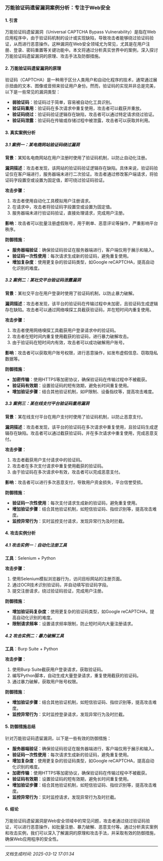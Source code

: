 ### 万能验证码遗留漏洞案例分析：专注于Web安全

#### 1. 引言

万能验证码遗留漏洞（Universal CAPTCHA Bypass Vulnerability）是指在Web应用程序中，由于验证码机制的设计或实现缺陷，导致攻击者能够绕过验证码验证，从而进行恶意操作。这种漏洞在Web安全领域尤为常见，尤其是在用户注册、登录、密码重置等关键功能中。本文将通过分析真实世界中的案例，深入探讨万能验证码遗留漏洞的原理、攻击手法及防御措施。

#### 2. 万能验证码遗留漏洞的原理

验证码（CAPTCHA）是一种用于区分人类用户和自动化程序的技术，通常通过展示扭曲的文本、图像或音频来验证用户身份。然而，验证码的实现并非总是完美，以下是一些常见的漏洞类型：

- **弱验证码**：验证码过于简单，容易被自动化工具识别。
- **验证码重用**：验证码在多次请求中重复使用，攻击者可以截获并重放。
- **验证码绕过**：验证码验证逻辑存在缺陷，攻击者可以通过特定请求绕过验证。
- **验证码泄露**：验证码在传输或存储过程中被泄露，攻击者可以获取并利用。

#### 3. 真实案例分析

##### 3.1 案例一：某电商网站验证码绕过漏洞

**背景**：某知名电商网站在用户注册时使用了验证码机制，以防止自动化注册。

**漏洞描述**：攻击者发现，该网站的验证码验证逻辑存在缺陷。具体来说，验证码验证仅在客户端进行，服务器端未进行二次验证。攻击者通过修改客户端请求，将验证码字段置空或设置为固定值，即可绕过验证码验证。

**攻击步骤**：
1. 攻击者使用自动化工具模拟用户注册请求。
2. 在请求中，攻击者将验证码字段置空或设置为固定值。
3. 服务器端未进行验证码验证，直接处理请求，完成用户注册。

**影响**：攻击者可以批量注册虚假账号，用于刷单、恶意评论等操作，严重影响平台秩序。

**防御措施**：
- **服务器端验证**：确保验证码验证在服务器端进行，客户端仅用于展示和输入。
- **验证码一次性使用**：每次请求生成新的验证码，避免重复使用。
- **增加复杂度**：使用更复杂的验证码类型，如Google reCAPTCHA，提高自动化识别的难度。

##### 3.2 案例二：某社交平台验证码泄露漏洞

**背景**：某社交平台在用户登录时使用了验证码机制，以防止暴力破解。

**漏洞描述**：攻击者发现，该平台的验证码在传输过程中未加密，且验证码生成逻辑存在缺陷。攻击者可以通过网络嗅探工具截获验证码，并在短时间内重复使用。

**攻击步骤**：
1. 攻击者使用网络嗅探工具截获用户登录请求中的验证码。
2. 攻击者在短时间内重复使用截获的验证码，进行暴力破解攻击。
3. 由于验证码在短时间内有效，攻击者可以成功破解用户账号。

**影响**：攻击者可以获取用户账号权限，进行恶意操作，如发布虚假信息、窃取隐私数据等。

**防御措施**：
- **加密传输**：使用HTTPS等加密协议，确保验证码在传输过程中不被截获。
- **验证码有效期**：设置验证码的短有效期，避免长时间重复使用。
- **增加验证步骤**：结合其他验证机制，如IP限制、设备指纹等，提高攻击难度。

##### 3.3 案例三：某在线支付平台验证码重用漏洞

**背景**：某在线支付平台在用户支付时使用了验证码机制，以防止恶意支付。

**漏洞描述**：攻击者发现，该平台的验证码在多次请求中重复使用，且验证码生成逻辑存在缺陷。攻击者可以通过截获验证码，并在多次请求中重复使用，完成恶意支付。

**攻击步骤**：
1. 攻击者截获用户支付请求中的验证码。
2. 攻击者在多次支付请求中重复使用截获的验证码。
3. 由于验证码在多次请求中有效，攻击者可以完成恶意支付。

**影响**：攻击者可以进行多次恶意支付，导致用户资金损失，平台信誉受损。

**防御措施**：
- **验证码一次性使用**：每次支付请求生成新的验证码，避免重复使用。
- **增加验证步骤**：结合其他验证机制，如短信验证码、指纹识别等，提高攻击难度。
- **监控异常行为**：实时监控支付请求，发现异常行为及时拦截。

#### 4. 攻击实例分析

##### 4.1 攻击实例一：自动化注册工具

**工具**：Selenium + Python

**攻击步骤**：
1. 使用Selenium模拟浏览器行为，访问目标网站的注册页面。
2. 通过OCR技术识别验证码，并自动填写验证码字段。
3. 提交注册请求，绕过验证码验证，完成用户注册。

**防御措施**：
- **增加验证码复杂度**：使用更复杂的验证码类型，如Google reCAPTCHA，提高自动化识别的难度。
- **限制请求频率**：设置请求频率限制，防止短时间内大量注册请求。

##### 4.2 攻击实例二：暴力破解工具

**工具**：Burp Suite + Python

**攻击步骤**：
1. 使用Burp Suite截获用户登录请求，获取验证码。
2. 编写Python脚本，自动生成大量登录请求，重复使用截获的验证码。
3. 通过暴力破解，获取用户账号权限。

**防御措施**：
- **增加验证步骤**：结合其他验证机制，如短信验证码、指纹识别等，提高攻击难度。
- **监控异常行为**：实时监控登录请求，发现异常行为及时拦截。

#### 5. 防御措施总结

针对万能验证码遗留漏洞，以下是一些有效的防御措施：

- **服务器端验证**：确保验证码验证在服务器端进行，客户端仅用于展示和输入。
- **验证码一次性使用**：每次请求生成新的验证码，避免重复使用。
- **增加复杂度**：使用更复杂的验证码类型，如Google reCAPTCHA，提高自动化识别的难度。
- **加密传输**：使用HTTPS等加密协议，确保验证码在传输过程中不被截获。
- **验证码有效期**：设置验证码的短有效期，避免长时间重复使用。
- **增加验证步骤**：结合其他验证机制，如短信验证码、指纹识别等，提高攻击难度。
- **监控异常行为**：实时监控请求，发现异常行为及时拦截。

#### 6. 结论

万能验证码遗留漏洞是Web安全领域中的常见问题，攻击者通过绕过验证码验证，可以进行恶意操作，如批量注册、暴力破解、恶意支付等。通过分析真实案例和攻击实例，我们可以深入了解漏洞的原理和攻击手法，并采取有效的防御措施，确保Web应用程序的安全性。

---

*文档生成时间: 2025-03-12 17:01:34*



















